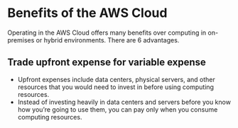 # Benefits of the AWS Cloud
Operating in the AWS Cloud offers many benefits over computing in on-premises or hybrid environments. There are 6 advantages.

## Trade upfront expense for variable expense
- Upfront expenses include data centers, physical servers, and other resources that you would need to invest in before using computing resources. 
- Instead of investing heavily in data centers and servers before you know how you’re going to use them, you can pay only when you consume computing resources.